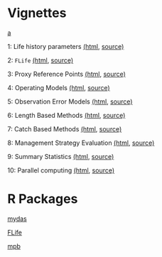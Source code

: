 # Vignettes

<!--https://3o2y9wugzp1kfxr5hvzgzq-on.drv.tw/MyDas/doc/html/-->

[a](/home/laurence/Desktop/flr/mydas/vignettes/mydas_data.html)

1: Life history parameters [(html](/home/laurence/Desktop/flr/mydas/vignettes/mydas_data.html),  [source)](https://github.com/flr/mydas/blob/master/vignettes/mydas_data.Rmd)

2: `FLife`  [(html](http://www.flr-project.org/doc/Using_information_on_life_history_relationships.html), [source)](https://github.com/flr/doc/blob/master/Life_history_relationships.Rmd)

3: Proxy Reference Points [(html](/home/laurence/Desktop/flr/mydas/vignettes/mydas_proxies.html), [source)](https://github.com/flr/mydas/blob/master/vignettes/mydas_proxies.Rmd)

4: Operating Models [(html](/home/laurence/Desktop/flr/mydas/vignettes/mydas_conditioning.html), [source)](https://github.com/flr/mydas/blob/master/vignettes/mydas_conditioning.Rmd)

5: Observation Error Models  [(html](/home/laurence/Desktop/flr/mydas/vignettes/mydas_oem.html),  [source)](https://github.com/flr/mydas/blob/master/vignettes/mydas_oem.Rmd)

6: Length Based Methods [(html](/home/laurence/Desktop/flr/mydas/vignettes/mydas_length.html), [source)](https://github.com/flr/mydas/blob/master/vignettes/mydas_length.Rmd)

7: Catch Based Methods [(html](/home/laurence/Desktop/flr/mydas/vignettes/mydas_sra.html), [source)](https://github.com/flr/mydas/blob/master/vignettes/mydas_sra.Rmd)

8: Management Strategy Evaluation [(html](/home/laurence/Desktop/flr/mydas/vignettes/mydas_mse.html), [source)](https://github.com/flr/mydas/blob/master/vignettes/mydas_mse.Rmd)

9: Summary Statistics  [(html](/home/laurence/Desktop/flr/mydas/vignettes/mydas_performance.html), [source)](https://github.com/flr/mydas/blob/master/vignettes/mydas_performance.Rmd)

10: Parallel computing  [(html](/home/laurence/Desktop/flr/mydas/vignettes/mydas_parallel.html),  [source)](https://github.com/flr/mydas/blob/master/vignettes/mydas_parallel.Rmd)

# R Packages

[mydas](https://github.com/flr/mydas)

[FLife](https://github.com/flr/FLife)

[mpb](https://github.com/lauriekell/mpb)

